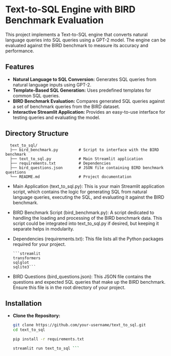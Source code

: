 # Text-to-SQL Engine with BIRD Benchmark Evaluation

This project implements a Text-to-SQL engine that converts natural language queries into SQL queries using a GPT-2 model. The engine can be evaluated against the BIRD benchmark to measure its accuracy and performance.

## Features

- **Natural Language to SQL Conversion:** Generates SQL queries from natural language inputs using GPT-2.
- **Template-Based SQL Generation:** Uses predefined templates for common SQL queries.
- **BIRD Benchmark Evaluation:** Compares generated SQL queries against a set of benchmark queries from the BIRD dataset.
- **Interactive Streamlit Application:** Provides an easy-to-use interface for testing queries and evaluating the model.

## Directory Structure

      
      text_to_sql/
      ├── bird_benchmark.py         # Script to interface with the BIRD benchmark
      ├── text_to_sql.py            # Main Streamlit application
      ├── requirements.txt          # Dependencies
      ├── bird_questions.json       # JSON file containing BIRD benchmark questions
      └── README.md                 # Project documentation
      
- Main Application (text_to_sql.py):
This is your main Streamlit application script, which contains the logic for generating SQL from natural language queries, executing the SQL, and evaluating it against the BIRD benchmark.

- BIRD Benchmark Script (bird_benchmark.py):
A script dedicated to handling the loading and processing of the BIRD benchmark data. This script could be integrated into text_to_sql.py if desired, but keeping it separate helps in modularity.

- Dependencies (requirements.txt):
This file lists all the Python packages required for your project.

      ```streamlit
      transformers
      sqlglot
      sqlite3```

- BIRD Questions (bird_questions.json):
This JSON file contains the questions and expected SQL queries that make up the BIRD benchmark. Ensure this file is in the root directory of your project.


## Installation

- **Clone the Repository:**

   ```bash
   git clone https://github.com/your-username/text_to_sql.git
   cd text_to_sql

  pip install -r requirements.txt  
  
  streamlit run text_to_sql ```
